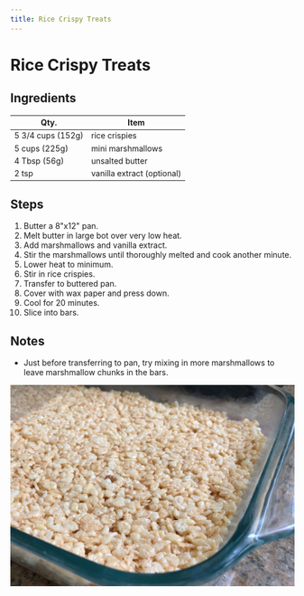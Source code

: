 ```yaml
---
title: Rice Crispy Treats
---
```


# Rice Crispy Treats

## Ingredients

| Qty.              | Item                       |
| ----------------- | -------------------------- |
| 5 3/4 cups (152g) | rice crispies              |
| 5 cups (225g)     | mini marshmallows          |
| 4 Tbsp (56g)      | unsalted butter            |
| 2 tsp             | vanilla extract (optional) |

## Steps

1. Butter a 8"x12" pan.
1. Melt butter in large bot over very low heat.
1. Add marshmallows and vanilla extract.
1. Stir the marshmallows until thoroughly melted and cook another minute.
1. Lower heat to minimum.
1. Stir in rice crispies.
1. Transfer to buttered pan.
1. Cover with wax paper and press down.
1. Cool for 20 minutes.
1. Slice into bars.

## Notes

- Just before transferring to pan, try mixing in more marshmallows to
  leave marshmallow chunks in the bars.

![A layer of unsliced rice crispies in a pan.](img/rice-crispy-treats-01.jpg)
